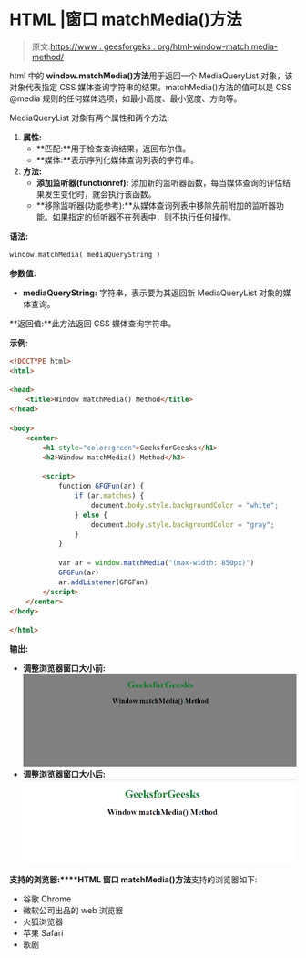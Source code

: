 # HTML |窗口 matchMedia()方法

> 原文:[https://www . geesforgeks . org/html-window-match media-method/](https://www.geeksforgeeks.org/html-window-matchmedia-method/)

html 中的 **window.matchMedia()方法**用于返回一个 MediaQueryList 对象，该对象代表指定 CSS 媒体查询字符串的结果。matchMedia()方法的值可以是 CSS @media 规则的任何媒体选项，如最小高度、最小宽度、方向等。

MediaQueryList 对象有两个属性和两个方法:

1.  **属性:**
    *   **匹配:**用于检查查询结果，返回布尔值。
    *   **媒体:**表示序列化媒体查询列表的字符串。
2.  **方法:**
    *   **添加监听器(functionref):** 添加新的监听器函数，每当媒体查询的评估结果发生变化时，就会执行该函数。
    *   **移除监听器(功能参考):**从媒体查询列表中移除先前附加的监听器功能。如果指定的侦听器不在列表中，则不执行任何操作。

**语法:**

```html
window.matchMedia( mediaQueryString )
```

**参数值:**

*   **mediaQueryString:** 字符串，表示要为其返回新 MediaQueryList 对象的媒体查询。

**返回值:**此方法返回 CSS 媒体查询字符串。

**示例:**

```html
<!DOCTYPE html>
<html>

<head>
    <title>Window matchMedia() Method</title>
</head>

<body>
    <center>
        <h1 style="color:green">GeeksforGeesks</h1>
        <h2>Window matchMedia() Method</h2>

        <script>
            function GFGFun(ar) {
                if (ar.matches) {
                    document.body.style.backgroundColor = "white";
                } else {
                    document.body.style.backgroundColor = "gray";
                }
            }

            var ar = window.matchMedia("(max-width: 850px)")
            GFGFun(ar)
            ar.addListener(GFGFun)
        </script>
    </center>
</body>

</html>
```

**输出:**

*   **调整浏览器窗口大小前:**
    ![](img/aa0710ab1d628c7231d93fd038ad21f1.png)
*   **调整浏览器窗口大小后:**
    ![](img/fcecd49760a06ce3157703a29704ccc9.png)

**支持的浏览器:****HTML 窗口 matchMedia()方法**支持的浏览器如下:

*   谷歌 Chrome
*   微软公司出品的 web 浏览器
*   火狐浏览器
*   苹果 Safari
*   歌剧